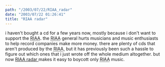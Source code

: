 ```yaml
---
path: "/2003/07/22/RIAA_radar" 
date: "2003/07/22 01:26:41" 
title: "RIAA radar" 
---
```

<p>i haven't bought a cd for a few years now, mostly because i don't want to support the <abbr title="Recording Industry Association of America">RIAA</abbr>. the <abbr title="Recording Industry Association of America">RIAA</abbr> general hurts musicians and music enthusiasts to help record companies make more money. there are plenty of cds that aren't produced by the <abbr title="Recording Industry Association of America">RIAA</abbr>, but it has previously been such a hassle to figure out which ones that i just wrote off the whole medium altogether. but now <a href="http://www.magnetbox.com/riaa/">RIAA radar </a> makes it easy to boycott only <abbr title="Recording Industry Association of America">RIAA</abbr> music.</p>